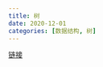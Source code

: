 ```yaml
---
title: 树
date: 2020-12-01
categories: [数据结构, 树]
---
```


[链接](https://www.cnblogs.com/jaxu/p/11309385.html)
